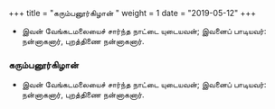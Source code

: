 ﻿+++
title = "கரும்பனூர்கிழான்  "
weight = 1
date = "2019-05-12"
+++


-  இவன் வேங்கடமலையைச் சார்ந்த நாட்டை யுடையவன்; இவனைப் பாடியவர்: நன்னாகனார், புறத்திணை நன்னாகனார். 
  
### கரும்பனூர்கிழான்  
-  இவன் வேங்கடமலையைச் சார்ந்த நாட்டை யுடையவன்; இவனைப் பாடியவர்: நன்னாகனார், புறத்திணை நன்னாகனார். 
